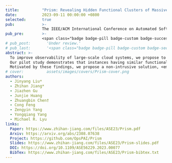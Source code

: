 ```yaml
---
title:          "Prism: Revealing Hidden Functional Clusters of Massive Instances in Cloud Systems"
date:           2023-09-11 00:00:00 +0800
selected:       true
pub:            >-
                The IEEE/ACM International Conference on Automated Software Engineering, Kirchberg, Luxembourg, Sep 2023.
pub_pre:        >-
                <span class="badge badge-pill badge-custom badge-success">ASE'23</span>
# pub_post:       'Under review.'
# pub_last:       '<span class="badge badge-pill badge-custom badge-secondary">Conference</span><span class="badge badge-pill badge-custom badge-warning">Poster</span>'
abstract: >-
  To improve observability of large-scale cloud systems, we propose to infer <i>functional clusters</i>, i.e., groups of instances having similar functionalities, to bridge the gap betwwen instance and service layer.
  Our pilot study demonstrates that instances having similar functionalities share similar <i>communication</i> and <i>resource usage</i> patterns. 
  Motivated by these findings, we propose a non-intrusive solution, <em>Prism</em>, to reveal functional clusters in cloud systems based on communication traces and performance metrics.
# cover:          assets/images/covers/Prism-cover.png
authors:
  - Jinyang Liu*
  - Zhihan Jiang*
  - Jiazhen Gu
  - Junjie Huang
  - Zhuangbin Chen†
  - Cong Feng
  - Zengyin Yang
  - Yongqiang Yang
  - Michael R. Lyu
links:
  Paper: https://www.zhihan-jiang.com/files/ASE23/Prism.pdf
  Arxiv: https://arxiv.org/abs/2308.07638
  Project: https://github.com/OpsPAI/Prism
  Slides: https://www.zhihan-jiang.com/files/ASE23/Prism-slides.pdf
  DOI: https://doi.org/10.1109/ASE56229.2023.00077
  BibTex: https://www.zhihan-jiang.com/files/ASE23/Prism-bibtex.txt
---
```

